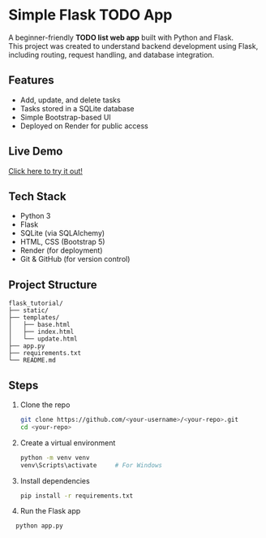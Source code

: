 # Simple Flask TODO App

A beginner-friendly **TODO list web app** built with Python and Flask.  
This project was created to understand backend development using Flask, including routing, request handling, and database integration.

##  Features
- Add, update, and delete tasks
- Tasks stored in a SQLite database
- Simple Bootstrap-based UI
- Deployed on Render for public access

##  Live Demo
[Click here to try it out!](https://todo-flask-app-qfli.onrender.com)

##  Tech Stack
- Python 3
- Flask
- SQLite (via SQLAlchemy)
- HTML, CSS (Bootstrap 5)
- Render (for deployment)
- Git & GitHub (for version control)

##  Project Structure
```
flask_tutorial/
├── static/
├── templates/
│   ├── base.html
│   ├── index.html
│   └── update.html
├── app.py
├── requirements.txt
└── README.md
  ```

## Steps
1. Clone the repo  
   ```bash
   git clone https://github.com/<your-username>/<your-repo>.git
   cd <your-repo>
   ```
2. Create a virtual environment
   ```bash
   python -m venv venv
   venv\Scripts\activate     # For Windows
   ```
4. Install dependencies
   ```bash
   pip install -r requirements.txt
   ```
6. Run the Flask app
 ```bash
   python app.py
   ```

   
